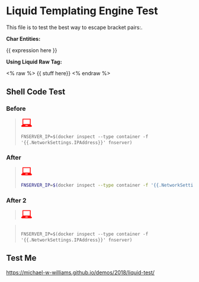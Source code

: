 # Liquid Templating Engine Test
This file is to test the best way to escape bracket pairs:.

**Char Entities:**

&#123;&#123; expression here &#125;&#125;


**Using Liquid Raw Tag:**

<% raw %> 
{{ stuff here}} 
<% endraw %>


## Shell Code Test

### Before

>![user input](../images/userinput.png)
>```shell
>FNSERVER_IP=$(docker inspect --type container -f '{{.NetworkSettings.IPAddress}}' fnserver)
>```

### After

>![user input](../images/userinput.png)
>```sh
>FNSERVER_IP=$(docker inspect --type container -f '{{.NetworkSettings.IPAddress}}' fnserver)
>```


### After 2

>![user input](../images/userinput.png)
<blockquote>
<div class="language-shell highlighter-rouge"><div class="highlight"><pre class="highlight"><code>
FNSERVER_IP=$(docker inspect --type container -f '&#123;&#123;.NetworkSettings.IPAddress&#125;&#125;' fnserver)
</code></pre></div></div>
</blockquote>




## Test Me
<https://michael-w-williams.github.io/demos/2018/liquid-test/>
